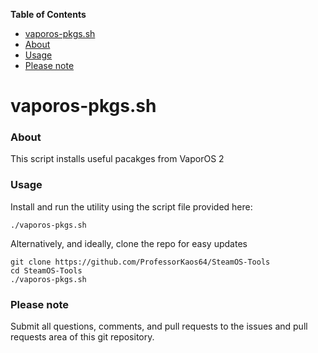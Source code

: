 <!-- START doctoc generated TOC please keep comment here to allow auto update -->
<!-- DON'T EDIT THIS SECTION, INSTEAD RE-RUN doctoc TO UPDATE -->
**Table of Contents**

- [vaporos-pkgs.sh](#vaporos-pkgssh)
- [About](#about)
- [Usage](#usage)
- [Please note](#please-note)

<!-- END doctoc generated TOC please keep comment here to allow auto update -->

# vaporos-pkgs.sh

### About
This script installs useful pacakges from VaporOS 2
 
### Usage

Install and run the utility using the script file provided here:
```
./vaporos-pkgs.sh
```

Alternatively, and ideally, clone the repo for easy updates
```
git clone https://github.com/ProfessorKaos64/SteamOS-Tools
cd SteamOS-Tools
./vaporos-pkgs.sh
```

### Please note

Submit all questions, comments, and pull requests to the issues and pull requests area of this git repository.
